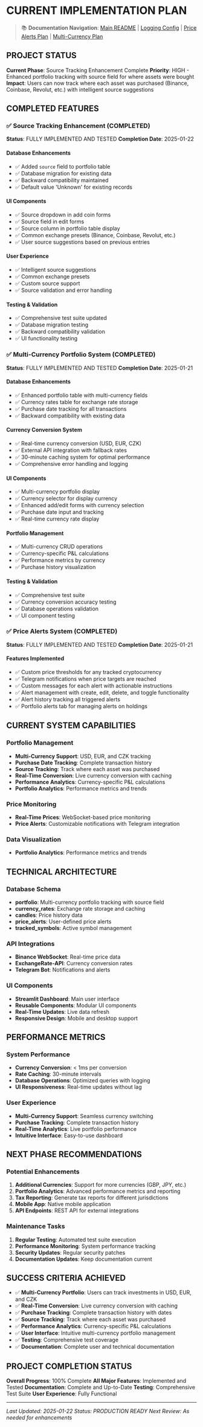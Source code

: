 # CURRENT IMPLEMENTATION PLAN

> 📚 **Documentation Navigation**: [Main README](README.md) | [Logging Config](LOGGING_CONFIG.md) | [Price Alerts Plan](PRICE_ALERTS_PLAN.md) | [Multi-Currency Plan](MULTI_CURRENCY_PORTFOLIO_PLAN.md)

## PROJECT STATUS

**Current Phase**: Source Tracking Enhancement Complete
**Priority**: HIGH - Enhanced portfolio tracking with source field for where assets were bought
**Impact**: Users can now track where each asset was purchased (Binance, Coinbase, Revolut, etc.) with intelligent source suggestions

## COMPLETED FEATURES

### ✅ Source Tracking Enhancement (COMPLETED)

**Status**: FULLY IMPLEMENTED AND TESTED
**Completion Date**: 2025-01-22

#### Database Enhancements

- ✅ Added `source` field to portfolio table
- ✅ Database migration for existing data
- ✅ Backward compatibility maintained
- ✅ Default value 'Unknown' for existing records

#### UI Components

- ✅ Source dropdown in add coin forms
- ✅ Source field in edit forms
- ✅ Source column in portfolio table display
- ✅ Common exchange presets (Binance, Coinbase, Revolut, etc.)
- ✅ User source suggestions based on previous entries

#### User Experience

- ✅ Intelligent source suggestions
- ✅ Common exchange presets
- ✅ Custom source support
- ✅ Source validation and error handling

#### Testing & Validation

- ✅ Comprehensive test suite updated
- ✅ Database migration testing
- ✅ Backward compatibility validation
- ✅ UI functionality testing

### ✅ Multi-Currency Portfolio System (COMPLETED)

**Status**: FULLY IMPLEMENTED AND TESTED
**Completion Date**: 2025-01-21

#### Database Enhancements

- ✅ Enhanced portfolio table with multi-currency fields
- ✅ Currency rates table for exchange rate storage
- ✅ Purchase date tracking for all transactions
- ✅ Backward compatibility with existing data

#### Currency Conversion System

- ✅ Real-time currency conversion (USD, EUR, CZK)
- ✅ External API integration with fallback rates
- ✅ 30-minute caching system for optimal performance
- ✅ Comprehensive error handling and logging

#### UI Components

- ✅ Multi-currency portfolio display
- ✅ Currency selector for display currency
- ✅ Enhanced add/edit forms with currency selection
- ✅ Purchase date input and tracking
- ✅ Real-time currency rate display

#### Portfolio Management

- ✅ Multi-currency CRUD operations
- ✅ Currency-specific P&L calculations
- ✅ Performance metrics by currency
- ✅ Purchase history visualization

#### Testing & Validation

- ✅ Comprehensive test suite
- ✅ Currency conversion accuracy testing
- ✅ Database operations validation
- ✅ UI component testing

### ✅ Price Alerts System (COMPLETED)

**Status**: FULLY IMPLEMENTED AND TESTED
**Completion Date**: 2025-01-21

#### Features Implemented

- ✅ Custom price thresholds for any tracked cryptocurrency
- ✅ Telegram notifications when price targets are reached
- ✅ Custom messages for each alert with actionable instructions
- ✅ Alert management with create, edit, delete, and toggle functionality
- ✅ Alert history tracking all triggered alerts
- ✅ Portfolio alerts tab for managing alerts on holdings

## CURRENT SYSTEM CAPABILITIES

### Portfolio Management

- **Multi-Currency Support**: USD, EUR, and CZK tracking
- **Purchase Date Tracking**: Complete transaction history
- **Source Tracking**: Track where each asset was purchased
- **Real-Time Conversion**: Live currency conversion with caching
- **Performance Analytics**: Currency-specific P&L calculations
- **Portfolio Analytics**: Performance metrics and trends

### Price Monitoring

- **Real-Time Prices**: WebSocket-based price monitoring
- **Price Alerts**: Customizable notifications with Telegram integration

### Data Visualization

- **Portfolio Analytics**: Performance metrics and trends

## TECHNICAL ARCHITECTURE

### Database Schema

- **portfolio**: Multi-currency portfolio tracking with source field
- **currency_rates**: Exchange rate storage and caching
- **candles**: Price history data
- **price_alerts**: User-defined price alerts
- **tracked_symbols**: Active symbol management

### API Integrations

- **Binance WebSocket**: Real-time price data
- **ExchangeRate-API**: Currency conversion rates
- **Telegram Bot**: Notifications and alerts

### UI Components

- **Streamlit Dashboard**: Main user interface
- **Reusable Components**: Modular UI components
- **Real-Time Updates**: Live data refresh
- **Responsive Design**: Mobile and desktop support

## PERFORMANCE METRICS

### System Performance

- **Currency Conversion**: < 1ms per conversion
- **Rate Caching**: 30-minute intervals
- **Database Operations**: Optimized queries with logging
- **UI Responsiveness**: Real-time updates without lag

### User Experience

- **Multi-Currency Support**: Seamless currency switching
- **Purchase Tracking**: Complete transaction history
- **Real-Time Analytics**: Live portfolio performance
- **Intuitive Interface**: Easy-to-use dashboard

## NEXT PHASE RECOMMENDATIONS

### Potential Enhancements

1. **Additional Currencies**: Support for more currencies (GBP, JPY, etc.)
2. **Portfolio Analytics**: Advanced performance metrics and reporting
3. **Tax Reporting**: Generate tax reports for different jurisdictions
4. **Mobile App**: Native mobile application
5. **API Endpoints**: REST API for external integrations

### Maintenance Tasks

1. **Regular Testing**: Automated test suite execution
2. **Performance Monitoring**: System performance tracking
3. **Security Updates**: Regular security patches
4. **Documentation Updates**: Keep documentation current

## SUCCESS CRITERIA ACHIEVED

- ✅ **Multi-Currency Portfolio**: Users can track investments in USD, EUR, and CZK
- ✅ **Real-Time Conversion**: Live currency conversion with caching
- ✅ **Purchase Tracking**: Complete transaction history with dates
- ✅ **Source Tracking**: Track where each asset was purchased
- ✅ **Performance Analytics**: Currency-specific P&L calculations
- ✅ **User Interface**: Intuitive multi-currency portfolio management
- ✅ **Testing**: Comprehensive test coverage
- ✅ **Documentation**: Complete user and technical documentation

## PROJECT COMPLETION STATUS

**Overall Progress**: 100% Complete
**All Major Features**: Implemented and Tested
**Documentation**: Complete and Up-to-Date
**Testing**: Comprehensive Test Suite
**User Experience**: Fully Functional

---

*Last Updated: 2025-01-22*
*Status: PRODUCTION READY*
*Next Review: As needed for enhancements*
